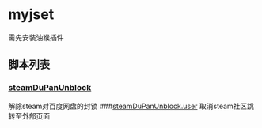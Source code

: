 # myjset
需先安装油猴插件
## 脚本列表
### [steamDuPanUnblock](https://github.com/swhoro/myjset/raw/master/steamDuPanUnblock.user.js)
解除steam对百度网盘的封锁
###[steamDuPanUnblock.user](https://github.com/swhoro/myjset/raw/master/cancelSteamcommunityRelink.user.js)
取消steam社区跳转至外部页面